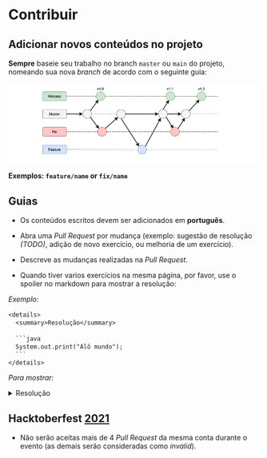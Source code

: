 # Contribuir

## Adicionar novos conteúdos no projeto

**Sempre** baseie seu trabalho no branch `master` ou `main` do projeto, nomeando sua nova _branch_ de acordo com o seguinte guia:

![branchs](/docs/img/git-branchs.png)

**Exemplos: `feature/name` or `fix/name`**

## Guias

- Os conteúdos escritos devem ser adicionados em **português**.

- Abra uma _Pull Request_ por mudança (exemplo: sugestão de resolução _(TODO)_, adição de novo exercício, ou melhoria de um exercício).

- Descreve as mudanças realizadas na _Pull Request_.

- Quando tiver varios exercícios na mesma página, por favor, use o spoiler no markdown para mostrar a resolução:

_Exemplo:_

````
<details>
  <summary>Resolução</summary>

  ```java
  System.out.print("Alô mundo");
  ```
</details>
````

_Para mostrar:_

<details>
  <summary>Resolução</summary>

  ```java
  System.out.print("Alô mundo");
  ```
</details>

## Hacktoberfest [2021](https://hacktoberfest.digitalocean.com/?mkt_tok=MTEzLURUTi0yNjYAAAF_aezFqxkovZOmqb7afzTaFagFsG_4qSP84UeArzlcZBsmpwW6yiDQfa0-3tJGdR9r0qDVs0dbsWV9ZM9beINRTjAdlKL39k2G3UuwkFPY)

- Não serão aceitas mais de 4 _Pull Request_ da mesma conta durante o evento (as demais serão consideradas como _invalid_).
